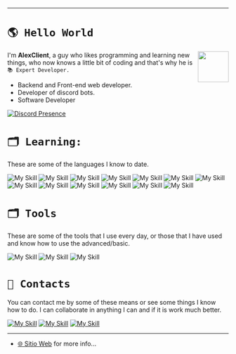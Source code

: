 
---
# ``🌎 Hello World``
<img align='right' src="https://i.imgur.com/168bfMM.jpeg" width="70">

I'm **AlexClient**, a guy who likes programming and learning new things, who now knows a little bit of coding and that's why he is ``📚 Expert Developer.``

* Backend and Front-end web developer.
* Developer of discord bots.
* Software Developer

[![Discord Presence](https://lanyard.cnrad.dev/api/381816029426221057)](https://discord.com/users/381816029426221057)

# ``🗂 Learning:``
These are some of the languages I know to date.

![My Skill](https://skillicons.dev/icons?i=py) ![My Skill](https://skillicons.dev/icons?i=js) ![My Skill](https://skillicons.dev/icons?i=html) ![My Skill](https://skillicons.dev/icons?i=css) ![My Skill](https://skillicons.dev/icons?i=java) ![My Skill](https://skillicons.dev/icons?i=bash) ![My Skill](https://skillicons.dev/icons?i=golang) ![My Skill](https://skillicons.dev/icons?i=c) ![My Skill](https://skillicons.dev/icons?i=cs) ![My Skill](https://skillicons.dev/icons?i=cpp) ![My Skill](https://skillicons.dev/icons?i=gradle) ![My Skill](https://skillicons.dev/icons?i=php) ![My Skill](https://skillicons.dev/icons?i=py)
 



# ``🗂 Tools``
These are some of the tools that I use every day, or those that I have used and know how to use the advanced/basic.

![My Skill](https://skillicons.dev/icons?i=vscode) ![My Skill](https://skillicons.dev/icons?i=idea) ![My Skill](https://skillicons.dev/icons?i=discord)
 


# ``📣 Contacts``
You can contact me by some of these means or see some things I know how to do. I can collaborate in anything I can and if it is work much better.

[![My Skill](https://skillicons.dev/icons?i=discord)](https://discord.com/users/381816029426221057) [![My Skill](https://skillicons.dev/icons?i=github)](https://github.com/AlexClient) [![My Skill](https://skillicons.dev/icons?i=instagram)](https://www.instagram.com/alexclient.01/) 


---

* [🌐 Sitio Web](https://alexclient.shop/) for more info...
